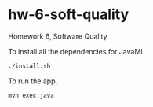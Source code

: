 # hw-6-soft-quality
Homework 6, Software Quality

To install all the dependencies for JavaML

```sh
./install.sh
```

To run the app, 

```sh
mvn exec:java
```